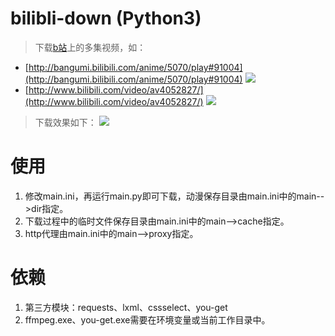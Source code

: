 # bilibli-down (Python3)
> 下载[b站](http://www.bilibili.com/)上的多集视频，如：
* [http://bangumi.bilibili.com/anime/5070/play#91004](http://bangumi.bilibili.com/anime/5070/play#91004)
  ![](http://ofpb4e3i2.bkt.clouddn.com/17-4-9/84740577-file_1491669211227_1054b.png)
* [http://www.bilibili.com/video/av4052827/](http://www.bilibili.com/video/av4052827/)
![](http://ofpb4e3i2.bkt.clouddn.com/17-4-9/13494349-file_1491669452084_17c38.png)
> 下载效果如下：
  ![](http://ofpb4e3i2.bkt.clouddn.com/17-9-1/3336760.jpg)

# 使用
1. 修改main.ini，再运行main.py即可下载，动漫保存目录由main.ini中的main-->dir指定。
2. 下载过程中的临时文件保存目录由main.ini中的main-->cache指定。
3. http代理由main.ini中的main-->proxy指定。

# 依赖
1. 第三方模块：requests、lxml、cssselect、you-get
2. ffmpeg.exe、you-get.exe需要在环境变量或当前工作目录中。
